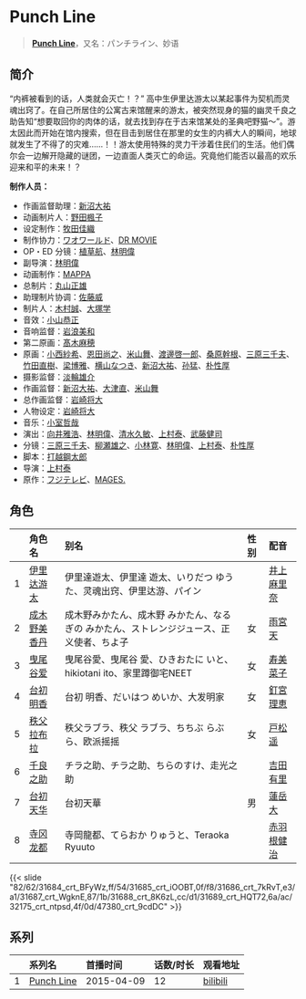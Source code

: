# Punch Line


> <u>**[Punch Line](https://bgm.tv/subject/118782)**</u>，又名：パンチライン、妙语

## 简介

“内裤被看到的话，人类就会灭亡！？”
高中生伊里达游太以某起事件为契机而灵魂出窍了。在自己所居住的公寓古来馆醒来的游太，被突然现身的猫的幽灵千良之助告知“想要取回你的肉体的话，就去找到存在于古来馆某处的圣典吧野猫～”。游太因此而开始在馆内搜索，但在目击到居住在那里的女生的内裤大人的瞬间，地球就发生了不得了的灾难……！！游太使用特殊的灵力干涉着住民们的生活。他们偶尔会一边解开隐藏的谜团，一边直面人类灭亡的命运。究竟他们能否以最高的欢乐迎来和平的未来！？

**制作人员：**
- 作画监督助理：[新沼大祐](https://bgm.tv/person/34073)
- 动画制片人：[野田楓子](https://bgm.tv/person/283)
- 设定制作：[牧田佳織](https://bgm.tv/person/32983)
- 制作协力：[ワオワールド](https://bgm.tv/person/24048)、[DR MOVIE](https://bgm.tv/person/11389)
- OP・ED 分镜：[植草航](https://bgm.tv/person/18947)、[林明偉](https://bgm.tv/person/21170)
- 副导演：[林明偉](https://bgm.tv/person/21170)
- 动画制作：[MAPPA](https://bgm.tv/person/7357)
- 总制片：[丸山正雄](https://bgm.tv/person/914)
- 助理制片协调：[佐藤威](https://bgm.tv/person/35663)
- 制片人：[木村誠](https://bgm.tv/person/15662)、[大塚学](https://bgm.tv/person/15800)
- 音效：[小山恭正](https://bgm.tv/person/19185)
- 音响监督：[岩浪美和](https://bgm.tv/person/231)
- 第二原画：[髙木麻穂](https://bgm.tv/person/41176)
- 原画：[小西紗希](https://bgm.tv/person/24979)、[恩田尚之](https://bgm.tv/person/351)、[米山舞](https://bgm.tv/person/12580)、[渡邊啓一郎](https://bgm.tv/person/20274)、[桑原幹根](https://bgm.tv/person/12165)、[三原三千夫](https://bgm.tv/person/805)、[竹田直樹](https://bgm.tv/person/16022)、[梁博雅](https://bgm.tv/person/15512)、[横山なつき](https://bgm.tv/person/49768)、[新沼大祐](https://bgm.tv/person/34073)、[孙猛](https://bgm.tv/person/28642)、[朴性厚](https://bgm.tv/person/22074)
- 摄影监督：[淡輪雄介](https://bgm.tv/person/27831)
- 作画监督：[新沼大祐](https://bgm.tv/person/34073)、[大津直](https://bgm.tv/person/35394)、[米山舞](https://bgm.tv/person/12580)
- 总作画监督：[岩崎将大](https://bgm.tv/person/17845)
- 人物设定：[岩崎将大](https://bgm.tv/person/17845)
- 音乐：[小室哲哉](https://bgm.tv/person/1576)
- 演出：[向井雅浩](https://bgm.tv/person/11076)、[林明偉](https://bgm.tv/person/21170)、[清水久敏](https://bgm.tv/person/26331)、[上村泰](https://bgm.tv/person/17349)、[武藤健司](https://bgm.tv/person/26865)
- 分镜：[三原三千夫](https://bgm.tv/person/805)、[柳瀬雄之](https://bgm.tv/person/2435)、[小林寛](https://bgm.tv/person/13186)、[林明偉](https://bgm.tv/person/21170)、[上村泰](https://bgm.tv/person/17349)、[朴性厚](https://bgm.tv/person/22074)
- 脚本：[打越鋼太郎](https://bgm.tv/person/6176)
- 导演：[上村泰](https://bgm.tv/person/17349)
- 原作：[フジテレビ](https://bgm.tv/person/277)、[MAGES.](https://bgm.tv/person/7946)

## 角色

|     |   角色名   |   别名  | 性别 |  配音  |
|:--- |:------  |:----      |:---  |:--   |
| 1 | [伊里达游太](https://bgm.tv/character/31684) | 伊里達遊太、伊里達 遊太、いりだつ ゆうた、灵魂出窍、伊里达游、パイン |  | [井上麻里奈](https://bgm.tv/person/4382) |
| 2 | [成木野美香丹](https://bgm.tv/character/31685) | 成木野みかたん、成木野 みかたん、なるぎの みかたん、ストレンジジュース、正义使者、ちよ子 | 女 | [雨宮天](https://bgm.tv/person/12568) |
| 3 | [曳尾谷爱](https://bgm.tv/character/31686) | 曳尾谷愛、曳尾谷 愛、ひきおたに いと、hikiotani ito、家里蹲御宅NEET | 女 | [寿美菜子](https://bgm.tv/person/5118) |
| 4 | [台初明香](https://bgm.tv/character/31687) | 台初 明香、だいはつ めいか、大发明家 | 女 | [釘宮理恵](https://bgm.tv/person/3936) |
| 5 | [秩父拉布拉](https://bgm.tv/character/31688) | 秩父ラブラ、秩父 ラブラ、ちちぶ らぶら、欧派摇摇 | 女 | [戸松遥](https://bgm.tv/person/4856) |
| 6 | [千良之助](https://bgm.tv/character/31689) | チラ之助、チラ之助、ちらのすけ、走光之助 |  | [吉田有里](https://bgm.tv/person/13179) |
| 7 | [台初天华](https://bgm.tv/character/32175) | 台初天華 | 男 | [蓮岳大](https://bgm.tv/person/14125) |
| 8 | [寺冈龙都](https://bgm.tv/character/47380) | 寺岡龍都、てらおか りゅうと、Teraoka Ryuuto |  | [赤羽根健治](https://bgm.tv/person/5685) |

{{< slide "82/62/31684_crt_BFyWz,ff/54/31685_crt_iOOBT,0f/f8/31686_crt_7kRvT,e3/a1/31687_crt_WgknE,87/1b/31688_crt_8K6zL,cc/d1/31689_crt_HQT72,6a/ac/32175_crt_ntpsd,4f/0d/47380_crt_9cdDC" >}}

## 系列

|     |   系列名   |   首播时间  | 话数/时长  | 观看地址 |
|:---  |:------    |:----      |:---       |:---  |
| 1 |[Punch Line](https://bgm.tv/subject/118782)| 2015-04-09 | 12 | [bilibili](https://www.bilibili.com/bangumi/play/ep63513)  |




